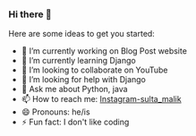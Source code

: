 ### Hi there 👋

Here are some ideas to get you started:

- 🔭 I’m currently working on Blog Post website
- 🌱 I’m currently learning Django
- 👯 I’m looking to collaborate on YouTube
- 🤔 I’m looking for help with Django
- 💬 Ask me about Python, java
- 📫 How to reach me: [Instagram-sulta_malik](https://www.instagram.com/sulta_malik/)
- 😄 Pronouns: he/is
- ⚡ Fun fact: I don't like coding
